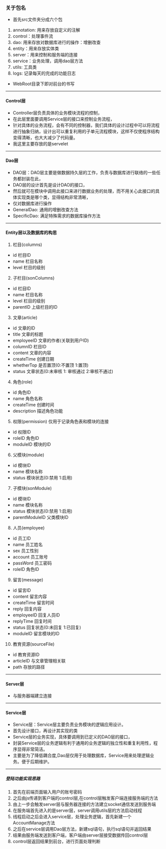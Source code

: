 ### 关于包名
- 首先src文件夹分成六个包
1. annotation: 用来存放自定义的注解
2. control：处理事件流
3. dao: 用来存放对数据库进行的操作：增删改查
4. entity：用来存放实体类
5. server：用来控制和服务端的连接
6. service：业务处理，调用dao层方法
7. utils: 工具类
8. logs: 记录每天的完成的功能日志

- WebRoot目录下即对前台的书写

---

#### Control层
- Controller层负责具体的业务模块流程的控制， 
- 在此层里面要调用Service层的接口来控制业务流程，
- 针对具体的业务流程，会有不同的控制器，我们具体的设计过程中可以将流程进行抽象归纳，设计出可以重复利用的子单元流程模块，这样不仅使程序结构变得清晰，也大大减少了代码量。
- 我这里主要存放的是servelet

---

#### Dao层
- DAO层：DAO层主要是做数据持久层的工作，负责与数据库进行联络的一些任务都封装在此， 
- DAO层的设计首先是设计DAO的接口，
- 然后就可在模块中调用此接口来进行数据业务的处理，而不用关心此接口的具体实现类是哪个类，显得结构非常清晰，
- 仅对数据库进行操作
- GeneralDao: 通用的增删改查方法
- SpecificDao: 满足特殊需求的数据库操作方法

---

#### Entity层以及数据库的构思
1. 栏目(columns)
- id				栏目ID
- name      		栏目名称
- level				栏目的级别

2. 子栏目(sonColumns)
- id				栏目ID
- name      		栏目名称
- level				栏目的级别
- parentID			上级栏目的ID

3. 文章(article)
- id				文章的ID
- title     		文章的标题
- employeeID		文章的作者(关联到用户ID)
- columnID			栏目ID
- content			文章的内容
- createTime		创建日期
- whetherTop		是否置顶(0:不置顶 1:置顶)
- status			文章状态(0:未审核 1: 审核通过 2:审核不通过)

4. 角色(role)
- id				角色ID
- name				角色名称
- createTime		创建时间
- description		描述角色功能

5. 权限(permission) 仅用于记录角色表和模块的连接
- id				权限ID
- roleID			角色ID
- moduleID			模块的ID

6. 父模块(module)
- id				模块ID
- name				模块名称
- status			模块状态(0:禁用 1:启用)

7. 子模块(sonModule)
- id				模块ID
- name				模块名称
- status			模块状态(0:禁用 1:启用)
- parentModuleID	父类模块ID


8. 人员(employee)
- id				员工ID
- name				员工姓名
- sex				员工性别
- account 			员工账号
- passWord			员工密码
- roleID			角色ID


9. 留言(message)
- id				留言ID
- content			留言内容
- createTime		留言时间
- reply				回复内容
- employeeID		回复人员ID
- replyTime			回复时间			
- status			回复状态(0:未回复 1:已回复)
- moduleID			留言模块的ID


10. 教育资源(sourceFile)
- id				教育资源ID
- articleID			与文章管理相关联
- path   			存放的路径

---

#### Server层
- 与服务器端建立连接

---

#### Service层
- Service层：Service层主要负责业务模块的逻辑应用设计。 
- 首先设计接口，再设计其实现的类
- Service层的业务实现，具体要调用到已定义的DAO层的接口，
- 封装Service层的业务逻辑有利于通用的业务逻辑的独立性和重复利用性，程序显得非常简洁。
- 主要是为了降低耦合度,Dao层仅用于处理数据库，Service用来处理逻辑业务。便于后期维护。

--------

##### 登陆功能实现思路
1. 首先在前端页面输入用户的账号密码
2. 之后由js传递到客户端的control层,在control层触发客户端连接服务端的方法
3. 由上一步会触发server层与服务器连接的方法建立socket通信发送到服务端
4. 在服务端首先进入的是server层，server调用utils层的方法启动线程
5. 线程启动之后会进入service层，处理业务逻辑，首先新建一个AccountManage方法
6. 之后在service层调用Dao层方法，新建sql语句，执行sql语句并返回结果
7. 结果由服务端发送到客户端，客户端由server层接受数据传回control层
8. control层返回结果到前台，进行页面处理判断